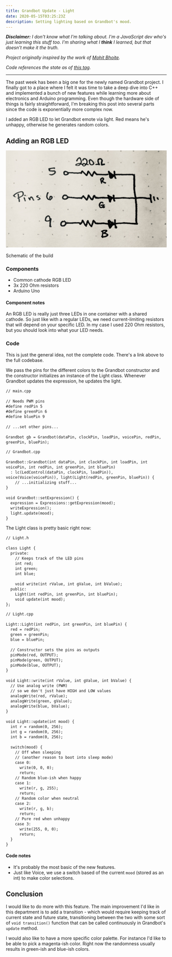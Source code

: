 ```yaml
---
title: Grandbot Update - Light 
date: 2020-05-15T03:25:23Z
description: Setting lighting based on Grandbot's mood.
---
```


_**Disclaimer:** I don't know what I'm talking about. I'm a JavaScript dev who's just learning this stuff too. I'm sharing what I **think** I learned, but that doesn't make it the truth._

_Project originally inspired by the work of [Mohit Bhoite](https://twitter.com/MohitBhoite)._

_Code references the state as of [this tag](https://github.com/handeyeco/Grandbot/tree/2020-05-15)._

---

The past week has been a big one for the newly named Grandbot project. I finally got to a place where I felt it was time to take a deep dive into C++ and implemented a bunch of new features while learning more about electronics and Arduino programming. Even though the hardware side of things is fairly straightforward, I'm breaking this post into several parts since the code is exponentially more complex now.

I added an RGB LED to let Grandbot emote via light. Red means he's unhappy, otherwise he generates random colors.

## Adding an RGB LED

![Schematic of the build](./schematic.jpeg)
<figcaption>Schematic of the build</figcaption>

### Components

- Common cathode RGB LED
- 3x 220 Ohm resistors
- Arduino Uno

#### Component notes

An RGB LED is really just three LEDs in one container with a shared cathode. So just like with a regular LEDs, we need current-limiting resistors that will depend on your specific LED. In my case I used 220 Ohm resistors, but you should look into what your LED needs.

### Code

This is just the general idea, not the complete code. There's a link above to the full codebase.

We pass the pins for the different colors to the Grandbot constructor and the constructor initializes an instance of the Light class. Whenever Grandbot updates the expression, he updates the light.

``` Arduino
// main.cpp

// Needs PWM pins
#define redPin 5
#define greenPin 6
#define bluePin 9

// ...set other pins...

Grandbot gb = Grandbot(dataPin, clockPin, loadPin, voicePin, redPin, greenPin, bluePin);

```

``` Arduino
// Grandbot.cpp

Grandbot::Grandbot(int dataPin, int clockPin, int loadPin, int voicePin, int redPin, int greenPin, int bluePin)
  : lc(LedControl(dataPin, clockPin, loadPin)), voice(Voice(voicePin)), light(Light(redPin, greenPin, bluePin)) {
    // ...initializing stuff...
}

void Grandbot::setExpression() {
  expression = Expressions::getExpression(mood);
  writeExpression();
  light.update(mood);
}
```

The Light class is pretty basic right now:

``` Arduino
// Light.h

class Light {
  private:
    // Keeps track of the LED pins
    int red;
    int green;
    int blue;

    void write(int rValue, int gValue, int bValue);
  public:
    Light(int redPin, int greenPin, int bluePin);
    void update(int mood);
};
```

``` Arduino
// Light.cpp

Light::Light(int redPin, int greenPin, int bluePin) {
  red = redPin;
  green = greenPin;
  blue = bluePin;

  // Constructor sets the pins as outputs
  pinMode(red, OUTPUT);
  pinMode(green, OUTPUT);
  pinMode(blue, OUTPUT);
}

void Light::write(int rValue, int gValue, int bValue) {
  // Use analog write (PWM)
  // so we don't just have HIGH and LOW values
  analogWrite(red, rValue);
  analogWrite(green, gValue);
  analogWrite(blue, bValue);
}

void Light::update(int mood) {
  int r = random(0, 256);
  int g = random(0, 256);
  int b = random(0, 256);

  switch(mood) {
    // Off when sleeping
    // (another reason to boot into sleep mode)
    case 0:
      write(0, 0, 0);
      return;
    // Random blue-ish when happy
    case 1:
      write(r, g, 255);
      return;
    // Random color when neutral
    case 2:
      write(r, g, b);
      return;
    // Pure red when unhappy
    case 3:
      write(255, 0, 0);
      return;
  }
}
```

#### Code notes

- It's probably the most basic of the new features.
- Just like Voice, we use a switch based of the current `mood` (stored as an int) to make color selections.

## Conclusion

I would like to do more with this feature. The main improvement I'd like in this department is to add a transition - which would require keeping track of current state and future state, transitioning between the two with some sort of `void transition()` function that can be called continuously in Grandbot's `update` method.

I would also like to have a more specific color palette. For instance I'd like to be able to pick a magenta-ish color. Right now the randomness usually results in green-ish and blue-ish colors.